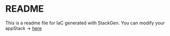 # README
This is a readme file for IaC generated with StackGen.
You can modify your appStack -> [here](http://stage.dev.stackgen.com/appstacks/16b58be6-be2d-4e44-afa4-c0db6d135dad)
